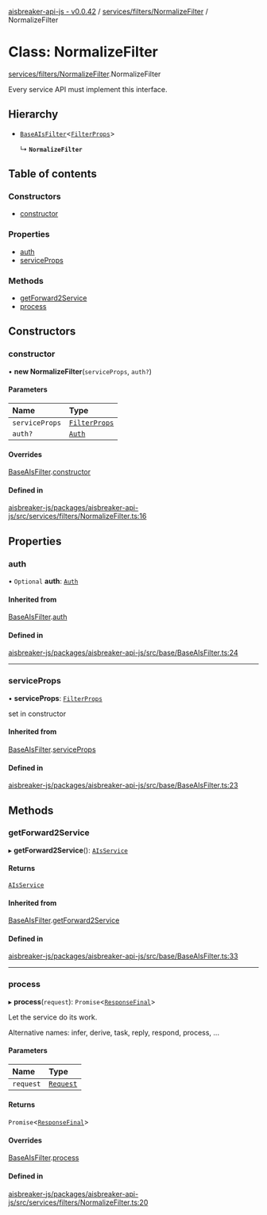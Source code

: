 [aisbreaker-api-js - v0.0.42](../README.md) / [services/filters/NormalizeFilter](../modules/services_filters_NormalizeFilter.md) / NormalizeFilter

# Class: NormalizeFilter

[services/filters/NormalizeFilter](../modules/services_filters_NormalizeFilter.md).NormalizeFilter

Every service API must implement this interface.

## Hierarchy

- [`BaseAIsFilter`](base_BaseAIsFilter.BaseAIsFilter.md)<[`FilterProps`](../interfaces/base_BaseAIsFilter.FilterProps.md)\>

  ↳ **`NormalizeFilter`**

## Table of contents

### Constructors

- [constructor](services_filters_NormalizeFilter.NormalizeFilter.md#constructor)

### Properties

- [auth](services_filters_NormalizeFilter.NormalizeFilter.md#auth)
- [serviceProps](services_filters_NormalizeFilter.NormalizeFilter.md#serviceprops)

### Methods

- [getForward2Service](services_filters_NormalizeFilter.NormalizeFilter.md#getforward2service)
- [process](services_filters_NormalizeFilter.NormalizeFilter.md#process)

## Constructors

### constructor

• **new NormalizeFilter**(`serviceProps`, `auth?`)

#### Parameters

| Name | Type |
| :------ | :------ |
| `serviceProps` | [`FilterProps`](../interfaces/base_BaseAIsFilter.FilterProps.md) |
| `auth?` | [`Auth`](../interfaces/api_models_Auth.Auth.md) |

#### Overrides

[BaseAIsFilter](base_BaseAIsFilter.BaseAIsFilter.md).[constructor](base_BaseAIsFilter.BaseAIsFilter.md#constructor)

#### Defined in

[aisbreaker-js/packages/aisbreaker-api-js/src/services/filters/NormalizeFilter.ts:16](https://github.com/aisbreaker/aisbreaker-js/blob/develop/packages/aisbreaker-api-js/src/services/filters/NormalizeFilter.ts#L16)

## Properties

### auth

• `Optional` **auth**: [`Auth`](../interfaces/api_models_Auth.Auth.md)

#### Inherited from

[BaseAIsFilter](base_BaseAIsFilter.BaseAIsFilter.md).[auth](base_BaseAIsFilter.BaseAIsFilter.md#auth)

#### Defined in

[aisbreaker-js/packages/aisbreaker-api-js/src/base/BaseAIsFilter.ts:24](https://github.com/aisbreaker/aisbreaker-js/blob/develop/packages/aisbreaker-api-js/src/base/BaseAIsFilter.ts#L24)

___

### serviceProps

• **serviceProps**: [`FilterProps`](../interfaces/base_BaseAIsFilter.FilterProps.md)

set in constructor

#### Inherited from

[BaseAIsFilter](base_BaseAIsFilter.BaseAIsFilter.md).[serviceProps](base_BaseAIsFilter.BaseAIsFilter.md#serviceprops)

#### Defined in

[aisbreaker-js/packages/aisbreaker-api-js/src/base/BaseAIsFilter.ts:23](https://github.com/aisbreaker/aisbreaker-js/blob/develop/packages/aisbreaker-api-js/src/base/BaseAIsFilter.ts#L23)

## Methods

### getForward2Service

▸ **getForward2Service**(): [`AIsService`](../interfaces/api_AIsService.AIsService.md)

#### Returns

[`AIsService`](../interfaces/api_AIsService.AIsService.md)

#### Inherited from

[BaseAIsFilter](base_BaseAIsFilter.BaseAIsFilter.md).[getForward2Service](base_BaseAIsFilter.BaseAIsFilter.md#getforward2service)

#### Defined in

[aisbreaker-js/packages/aisbreaker-api-js/src/base/BaseAIsFilter.ts:33](https://github.com/aisbreaker/aisbreaker-js/blob/develop/packages/aisbreaker-api-js/src/base/BaseAIsFilter.ts#L33)

___

### process

▸ **process**(`request`): `Promise`<[`ResponseFinal`](../interfaces/api_models_ResponseFinal.ResponseFinal.md)\>

Let the service do its work.

Alternative names: infer, derive, task, reply, respond, process, ...

#### Parameters

| Name | Type |
| :------ | :------ |
| `request` | [`Request`](../interfaces/api_models_Request.Request.md) |

#### Returns

`Promise`<[`ResponseFinal`](../interfaces/api_models_ResponseFinal.ResponseFinal.md)\>

#### Overrides

[BaseAIsFilter](base_BaseAIsFilter.BaseAIsFilter.md).[process](base_BaseAIsFilter.BaseAIsFilter.md#process)

#### Defined in

[aisbreaker-js/packages/aisbreaker-api-js/src/services/filters/NormalizeFilter.ts:20](https://github.com/aisbreaker/aisbreaker-js/blob/develop/packages/aisbreaker-api-js/src/services/filters/NormalizeFilter.ts#L20)

